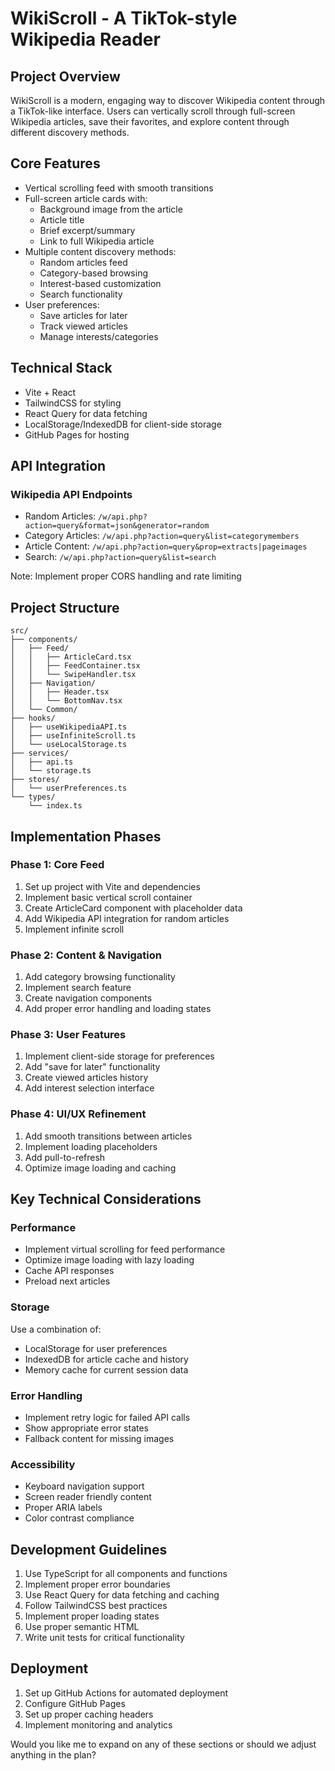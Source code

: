 # WikiScroll - A TikTok-style Wikipedia Reader

## Project Overview
WikiScroll is a modern, engaging way to discover Wikipedia content through a TikTok-like interface. Users can vertically scroll through full-screen Wikipedia articles, save their favorites, and explore content through different discovery methods.

## Core Features
- Vertical scrolling feed with smooth transitions
- Full-screen article cards with:
  - Background image from the article
  - Article title
  - Brief excerpt/summary
  - Link to full Wikipedia article
- Multiple content discovery methods:
  - Random articles feed
  - Category-based browsing
  - Interest-based customization
  - Search functionality
- User preferences:
  - Save articles for later
  - Track viewed articles
  - Manage interests/categories

## Technical Stack
- Vite + React
- TailwindCSS for styling
- React Query for data fetching
- LocalStorage/IndexedDB for client-side storage
- GitHub Pages for hosting

## API Integration
### Wikipedia API Endpoints
- Random Articles: `/w/api.php?action=query&format=json&generator=random`
- Category Articles: `/w/api.php?action=query&list=categorymembers`
- Article Content: `/w/api.php?action=query&prop=extracts|pageimages`
- Search: `/w/api.php?action=query&list=search`

Note: Implement proper CORS handling and rate limiting

## Project Structure
```
src/
├── components/
│   ├── Feed/
│   │   ├── ArticleCard.tsx
│   │   ├── FeedContainer.tsx
│   │   └── SwipeHandler.tsx
│   ├── Navigation/
│   │   ├── Header.tsx
│   │   └── BottomNav.tsx
│   └── Common/
├── hooks/
│   ├── useWikipediaAPI.ts
│   ├── useInfiniteScroll.ts
│   └── useLocalStorage.ts
├── services/
│   ├── api.ts
│   └── storage.ts
├── stores/
│   └── userPreferences.ts
└── types/
    └── index.ts
```

## Implementation Phases

### Phase 1: Core Feed
1. Set up project with Vite and dependencies
2. Implement basic vertical scroll container
3. Create ArticleCard component with placeholder data
4. Add Wikipedia API integration for random articles
5. Implement infinite scroll

### Phase 2: Content & Navigation
1. Add category browsing functionality
2. Implement search feature
3. Create navigation components
4. Add proper error handling and loading states

### Phase 3: User Features
1. Implement client-side storage for preferences
2. Add "save for later" functionality
3. Create viewed articles history
4. Add interest selection interface

### Phase 4: UI/UX Refinement
1. Add smooth transitions between articles
2. Implement loading placeholders
3. Add pull-to-refresh
4. Optimize image loading and caching

## Key Technical Considerations

### Performance
- Implement virtual scrolling for feed performance
- Optimize image loading with lazy loading
- Cache API responses
- Preload next articles

### Storage
Use a combination of:
- LocalStorage for user preferences
- IndexedDB for article cache and history
- Memory cache for current session data

### Error Handling
- Implement retry logic for failed API calls
- Show appropriate error states
- Fallback content for missing images

### Accessibility
- Keyboard navigation support
- Screen reader friendly content
- Proper ARIA labels
- Color contrast compliance

## Development Guidelines
1. Use TypeScript for all components and functions
2. Implement proper error boundaries
3. Use React Query for data fetching and caching
4. Follow TailwindCSS best practices
5. Implement proper loading states
6. Use proper semantic HTML
7. Write unit tests for critical functionality

## Deployment
1. Set up GitHub Actions for automated deployment
2. Configure GitHub Pages
3. Set up proper caching headers
4. Implement monitoring and analytics

Would you like me to expand on any of these sections or should we adjust anything in the plan?